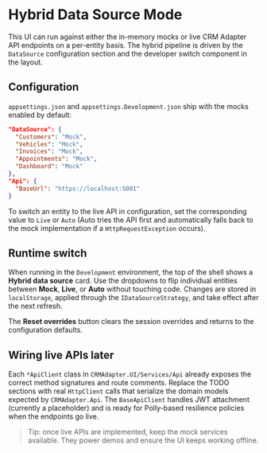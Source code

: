 # Hybrid Data Source Mode

This UI can run against either the in-memory mocks or live CRM Adapter API endpoints on a per-entity basis. The hybrid pipeline is driven by the `DataSource` configuration section and the developer switch component in the layout.

## Configuration

`appsettings.json` and `appsettings.Development.json` ship with the mocks enabled by default:

```json
"DataSource": {
  "Customers": "Mock",
  "Vehicles": "Mock",
  "Invoices": "Mock",
  "Appointments": "Mock",
  "Dashboard": "Mock"
},
"Api": {
  "BaseUrl": "https://localhost:5001"
}
```

To switch an entity to the live API in configuration, set the corresponding value to `Live` or `Auto` (Auto tries the API first and automatically falls back to the mock implementation if a `HttpRequestException` occurs).

## Runtime switch

When running in the `Development` environment, the top of the shell shows a **Hybrid data source** card. Use the dropdowns to flip individual entities between **Mock**, **Live**, or **Auto** without touching code. Changes are stored in `localStorage`, applied through the `IDataSourceStrategy`, and take effect after the next refresh.

The **Reset overrides** button clears the session overrides and returns to the configuration defaults.

## Wiring live APIs later

Each `*ApiClient` class in `CRMAdapter.UI/Services/Api` already exposes the correct method signatures and route comments. Replace the TODO sections with real `HttpClient` calls that serialize the domain models expected by `CRMAdapter.Api`. The `BaseApiClient` handles JWT attachment (currently a placeholder) and is ready for Polly-based resilience policies when the endpoints go live.

> Tip: once live APIs are implemented, keep the mock services available. They power demos and ensure the UI keeps working offline.
